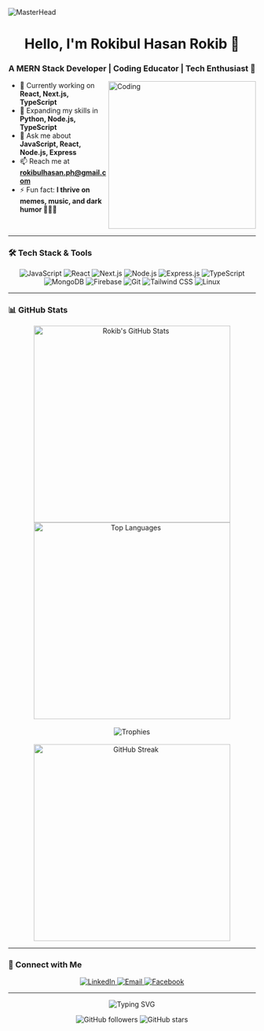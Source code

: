 ![MasterHead](https://developers.giphy.com/branch/master/static/api-512d36c09662682717108a38bbb5c57d.gif)

<h1 align="center">Hello, I'm Rokibul Hasan Rokib 👋</h1>
<h3 align="center">A MERN Stack Developer | Coding Educator | Tech Enthusiast 🚀</h3>

<img align="right" alt="Coding" width="300" src="https://media.giphy.com/media/Ws6T5PN7wHv3cY8xy8/giphy.gif">

- 🔭 Currently working on **React, Next.js, TypeScript**
- 🌱 Expanding my skills in **Python, Node.js, TypeScript**
- 💬 Ask me about **JavaScript, React, Node.js, Express**
- 📫 Reach me at **rokibulhasan.ph@gmail.com**
- ⚡ Fun fact: **I thrive on memes, music, and dark humor 🎵😄🖤**

<br>

---

### 🛠 Tech Stack & Tools
<p align="center">
    <img src="https://img.shields.io/badge/JavaScript-323330?style=for-the-badge&logo=javascript&logoColor=F7DF1E" alt="JavaScript">
    <img src="https://img.shields.io/badge/React-20232A?style=for-the-badge&logo=react&logoColor=61DAFB" alt="React">
    <img src="https://img.shields.io/badge/Next.js-000000?style=for-the-badge&logo=nextdotjs&logoColor=white" alt="Next.js">
    <img src="https://img.shields.io/badge/Node.js-339933?style=for-the-badge&logo=nodedotjs&logoColor=white" alt="Node.js">
    <img src="https://img.shields.io/badge/Express.js-404D59?style=for-the-badge" alt="Express.js">
    <img src="https://img.shields.io/badge/TypeScript-007ACC?style=for-the-badge&logo=typescript&logoColor=white" alt="TypeScript">
    <img src="https://img.shields.io/badge/MongoDB-4EA94B?style=for-the-badge&logo=mongodb&logoColor=white" alt="MongoDB">
    <img src="https://img.shields.io/badge/Firebase-FFCA28?style=for-the-badge&logo=firebase&logoColor=white" alt="Firebase">
    <img src="https://img.shields.io/badge/Git-F05032?style=for-the-badge&logo=git&logoColor=white" alt="Git">
    <img src="https://img.shields.io/badge/Tailwind_CSS-38B2AC?style=for-the-badge&logo=tailwind-css&logoColor=white" alt="Tailwind CSS">
    <img src="https://img.shields.io/badge/Linux-FCC624?style=for-the-badge&logo=linux&logoColor=black" alt="Linux">
</p>

---

### 📊 GitHub Stats

<div align="center">
    <img src="https://github-readme-stats.vercel.app/api?username=rokib97&show_icons=true&theme=radical&hide_border=true&bg_color=1A1A1D&title_color=36BCF7&icon_color=79ff97&text_color=FFFFFF" alt="Rokib's GitHub Stats" width="400"/>
    <img src="https://github-readme-stats.vercel.app/api/top-langs/?username=rokib97&layout=compact&hide_border=true&theme=radical&bg_color=1A1A1D&title_color=36BCF7&icon_color=79ff97&text_color=FFFFFF" alt="Top Languages" width="400"/>
    <br><br>
    <img src="https://github-profile-trophy.vercel.app/?username=rokib97&theme=radical&no-bg=true&no-frame=true&row=1" alt="Trophies">
    <br><br>
    <img src="https://github-readme-streak-stats.herokuapp.com/?user=rokib97&theme=radical&hide_border=true&background=1A1A1D&stroke=FFFFFF&ring=36BCF7&fire=79ff97" alt="GitHub Streak" width="400"/>
</div>

---

### 🤝 Connect with Me
<p align="center">
    <a href="https://linkedin.com/in/rokib97" target="_blank">
        <img src="https://img.shields.io/badge/LinkedIn-0077B5?style=for-the-badge&logo=linkedin&logoColor=white" alt="LinkedIn">
    </a>
    <a href="mailto:rokibulhasan.ph@gmail.com" target="_blank">
        <img src="https://img.shields.io/badge/Email-D14836?style=for-the-badge&logo=gmail&logoColor=white" alt="Email">
    </a>
    <a href="https://fb.com/rokib97" target="_blank">
        <img src="https://img.shields.io/badge/Facebook-1877F2?style=for-the-badge&logo=facebook&logoColor=white" alt="Facebook">
    </a>
</p>

---

<!-- Footer -->
<p align="center">
    <img src="https://readme-typing-svg.herokuapp.com?font=Fira+Code&duration=3000&pause=1000&color=36BCF7&center=true&vCenter=true&width=500&lines=Thank+you+for+visiting!;Let's+code+and+create+awesome+stuff+%F0%9F%92%BB" alt="Typing SVG">
</p>

<p align="center">
    <img src="https://img.shields.io/github/followers/rokib97?style=social" alt="GitHub followers">
    <img src="https://img.shields.io/github/stars/rokib97?style=social" alt="GitHub stars">
</p>
